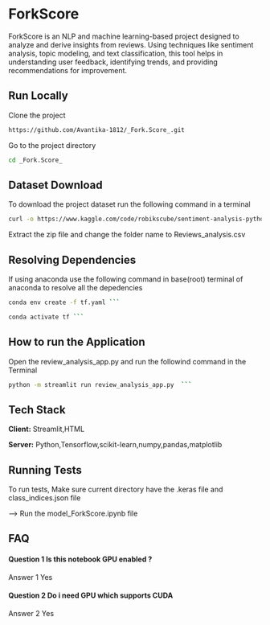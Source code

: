 # ForkScore
ForkScore is an NLP and machine learning-based project designed to analyze and derive insights from reviews. Using techniques like sentiment analysis, topic modeling, and text classification, this tool helps in understanding user feedback, identifying trends, and providing recommendations for improvement.
## Run Locally
Clone the project

```bash
https://github.com/Avantika-1812/_Fork.Score_.git
```
Go to the project directory

```bash
cd _Fork.Score_
```
## Dataset Download

To download the project dataset run the following command in a terminal  

```bash
curl -o https://www.kaggle.com/code/robikscube/sentiment-analysis-python-youtube-tutorial/input?select=Reviews.csv
```
Extract the zip file and change the folder name to Reviews_analysis.csv

## Resolving Dependencies
If using anaconda use the following command in base(root) terminal of anaconda to resolve all the depedencies
```bash
conda env create -f tf.yaml ```
```
```bash
conda activate tf ```
```
## How to run the Application
Open the review_analysis_app.py and run the followind command in the Terminal
```bash
python -m streamlit run review_analysis_app.py  ```
```
## Tech Stack
**Client:** Streamlit,HTML

**Server:** Python,Tensorflow,scikit-learn,numpy,pandas,matplotlib

## Running Tests

To run tests, Make sure current directory have the .keras file and class_indices.json file 

--> Run the model_ForkScore.ipynb file 
## FAQ

#### Question 1 Is this notebook GPU enabled ?

Answer 1 Yes

#### Question 2 Do i need GPU which supports CUDA 

Answer 2 Yes

